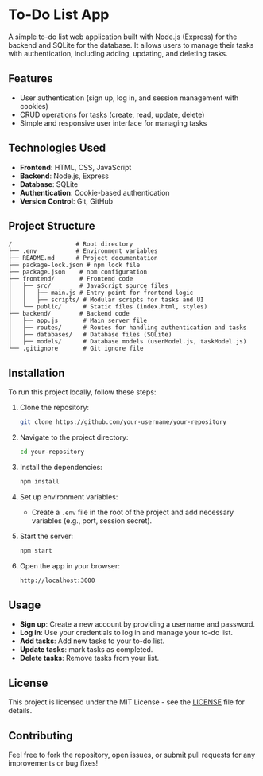 # To-Do List App

A simple to-do list web application built with Node.js (Express) for the backend and SQLite for the database. It allows users to manage their tasks with authentication, including adding, updating, and deleting tasks.

## Features

- User authentication (sign up, log in, and session management with cookies)
- CRUD operations for tasks (create, read, update, delete)
- Simple and responsive user interface for managing tasks

## Technologies Used

- **Frontend**: HTML, CSS, JavaScript
- **Backend**: Node.js, Express
- **Database**: SQLite
- **Authentication**: Cookie-based authentication
- **Version Control**: Git, GitHub

## Project Structure

```
/                  # Root directory
├── .env           # Environment variables
├── README.md      # Project documentation
├── package-lock.json # npm lock file
├── package.json    # npm configuration
├── frontend/       # Frontend code
│   ├── src/        # JavaScript source files
│   │   ├── main.js # Entry point for frontend logic
│   │   ├── scripts/ # Modular scripts for tasks and UI
│   └── public/      # Static files (index.html, styles)
├── backend/        # Backend code
│   ├── app.js       # Main server file
│   ├── routes/      # Routes for handling authentication and tasks
│   ├── databases/   # Database files (SQLite)
│   ├── models/      # Database models (userModel.js, taskModel.js)
└── .gitignore       # Git ignore file
```

## Installation

To run this project locally, follow these steps:

1. Clone the repository:

   ```bash
   git clone https://github.com/your-username/your-repository
   ```

2. Navigate to the project directory:

   ```bash
   cd your-repository
   ```

3. Install the dependencies:

   ```bash
   npm install
   ```

4. Set up environment variables:

   - Create a `.env` file in the root of the project and add necessary variables (e.g., port, session secret).

5. Start the server:

   ```bash
   npm start
   ```

6. Open the app in your browser:

   ```bash
   http://localhost:3000
   ```

## Usage

- **Sign up**: Create a new account by providing a username and password.
- **Log in**: Use your credentials to log in and manage your to-do list.
- **Add tasks**: Add new tasks to your to-do list.
- **Update tasks**: mark tasks as completed.
- **Delete tasks**: Remove tasks from your list.

## License

This project is licensed under the MIT License - see the [LICENSE](LICENSE) file for details.

## Contributing

Feel free to fork the repository, open issues, or submit pull requests for any improvements or bug fixes!